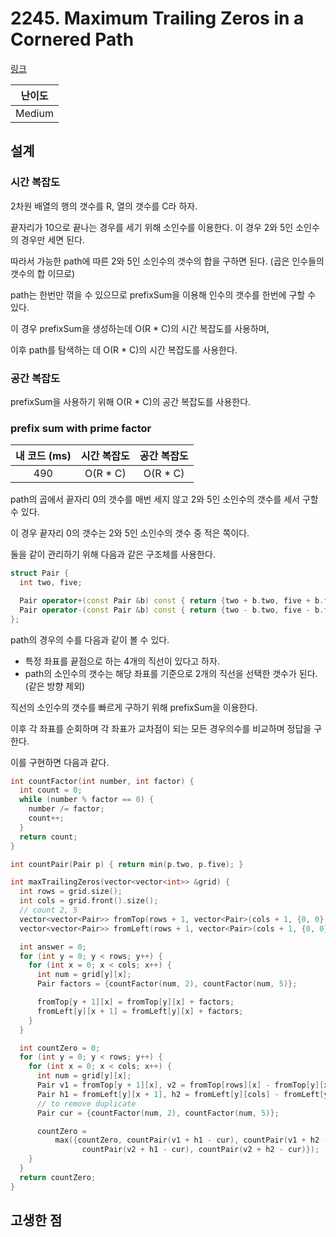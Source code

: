# 2245. Maximum Trailing Zeros in a Cornered Path

[링크](https://leetcode.com/problems/maximum-trailing-zeros-in-a-cornered-path/)

| 난이도 |
| :----: |
| Medium |

## 설계

### 시간 복잡도

2차원 배열의 행의 갯수를 R, 열의 갯수를 C라 하자.

끝자리가 10으로 끝나는 경우를 세기 위해 소인수를 이용한다. 이 경우 2와 5인 소인수의 경우만 세면 된다.

따라서 가능한 path에 따른 2와 5인 소인수의 갯수의 합을 구하면 된다. (곱은 인수들의 갯수의 합 이므로)

path는 한번만 꺾을 수 있으므로 prefixSum을 이용해 인수의 갯수를 한번에 구할 수 있다.

이 경우 prefixSum을 생성하는데 O(R \* C)의 시간 복잡도를 사용하며,

이후 path를 탐색하는 데 O(R \* C)의 시간 복잡도를 사용한다.

### 공간 복잡도

prefixSum을 사용하기 위해 O(R \* C)의 공간 복잡도를 사용한다.

### prefix sum with prime factor

| 내 코드 (ms) | 시간 복잡도 | 공간 복잡도 |
| :----------: | :---------: | :---------: |
|     490      |  O(R \* C)  |  O(R \* C)  |

path의 곱에서 끝자리 0의 갯수를 매번 세지 않고 2와 5인 소인수의 갯수를 세서 구할 수 있다.

이 경우 끝자리 0의 갯수는 2와 5인 소인수의 갯수 중 적은 쪽이다.

둘을 같이 관리하기 위해 다음과 같은 구조체를 사용한다.

```cpp
struct Pair {
  int two, five;

  Pair operator+(const Pair &b) const { return {two + b.two, five + b.five}; }
  Pair operator-(const Pair &b) const { return {two - b.two, five - b.five}; }
};
```

path의 경우의 수를 다음과 같이 볼 수 있다.

- 특정 좌표를 끝점으로 하는 4개의 직선이 있다고 하자.
- path의 소인수의 갯수는 해당 좌표를 기준으로 2개의 직선을 선택한 갯수가 된다. (같은 방향 제외)

직선의 소인수의 갯수를 빠르게 구하기 위해 prefixSum을 이용한다.

이후 각 좌표를 순회하며 각 좌표가 교차점이 되는 모든 경우의수를 비교하며 정답을 구한다.

이를 구현하면 다음과 같다.

```cpp
int countFactor(int number, int factor) {
  int count = 0;
  while (number % factor == 0) {
    number /= factor;
    count++;
  }
  return count;
}

int countPair(Pair p) { return min(p.two, p.five); }

int maxTrailingZeros(vector<vector<int>> &grid) {
  int rows = grid.size();
  int cols = grid.front().size();
  // count 2, 5
  vector<vector<Pair>> fromTop(rows + 1, vector<Pair>(cols + 1, {0, 0}));
  vector<vector<Pair>> fromLeft(rows + 1, vector<Pair>(cols + 1, {0, 0}));

  int answer = 0;
  for (int y = 0; y < rows; y++) {
    for (int x = 0; x < cols; x++) {
      int num = grid[y][x];
      Pair factors = {countFactor(num, 2), countFactor(num, 5)};

      fromTop[y + 1][x] = fromTop[y][x] + factors;
      fromLeft[y][x + 1] = fromLeft[y][x] + factors;
    }
  }

  int countZero = 0;
  for (int y = 0; y < rows; y++) {
    for (int x = 0; x < cols; x++) {
      int num = grid[y][x];
      Pair v1 = fromTop[y + 1][x], v2 = fromTop[rows][x] - fromTop[y][x];
      Pair h1 = fromLeft[y][x + 1], h2 = fromLeft[y][cols] - fromLeft[y][x];
      // to remove duplicate
      Pair cur = {countFactor(num, 2), countFactor(num, 5)};

      countZero =
          max({countZero, countPair(v1 + h1 - cur), countPair(v1 + h2 - cur),
                countPair(v2 + h1 - cur), countPair(v2 + h2 - cur)});
    }
  }
  return countZero;
}
```

## 고생한 점
